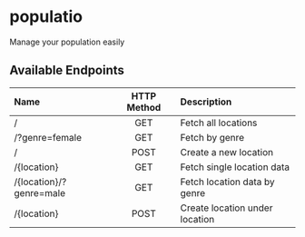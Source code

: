 # populatio
Manage your population easily

## Available Endpoints
        
|  Name                      |    HTTP Method   |  Description                        |
|:---------------------------|:----------------:|:------------------------------------|
| /                          |       GET        | Fetch all locations                 |
| /?genre=female             |       GET        | Fetch by genre                      |
| /                          |       POST       | Create a new location               |
| /{location}                |       GET        | Fetch single location data          |
| /{location}/?genre=male    |       GET        | Fetch location data by genre        |
| /{location}                |       POST       | Create location under location      |
